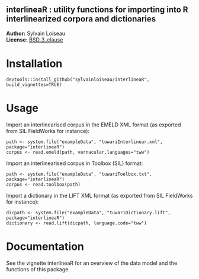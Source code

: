 ## interlineaR : utility functions for importing into R interlinearized corpora and dictionaries

**Author:** Sylvain Loiseau<br/>
**License:** [BSD_3_clause](https://opensource.org/licenses/BSD-3-Clause)


# Installation

```{r}
devtools::install_github("sylvainloiseau/interlineaR",  build_vignettes=TRUE)
```

# Usage

Import an interlinearised corpus in the EMELD XML format (as exported from SIL FieldWorks for instance):

```{r}
path <- system.file("exampleData", "tuwariInterlinear.xml", package="interlineaR")
corpus <- read.emeld(path, vernacular.languages="tww")
```

Import an interlinearised corpus in Toolbox (SIL) format:

```{r}
path <- system.file("exampleData", "tuwariToolbox.txt", package="interlineaR")
corpus <- read.toolbox(path)
```

Import a dictionary in the LIFT XML format (as exported from SIL FieldWorks for instance):

```{r}
dicpath <- system.file("exampleData", "tuwariDictionary.lift", package="interlineaR")
dictionary <- read.lift(dicpath, language.code="tww")
```

# Documentation

See the vignette interlineaR for an overview of the data model and the functions of this package.